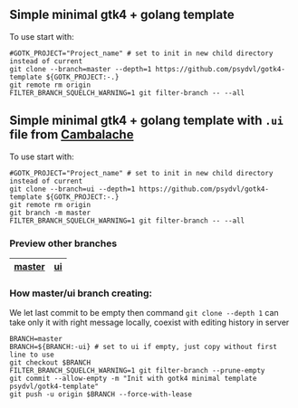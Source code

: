 ## Simple minimal gtk4 + golang template

To use start with:

``` shell
#GOTK_PROJECT="Project_name" # set to init in new child directory instead of current
git clone --branch=master --depth=1 https://github.com/psydvl/gotk4-template ${GOTK_PROJECT:-.}
git remote rm origin
FILTER_BRANCH_SQUELCH_WARNING=1 git filter-branch -- --all
```

## Simple minimal gtk4 + golang template with `.ui` file from [Cambalache](https://flathub.org/apps/details/ar.xjuan.Cambalache)

To use start with:

``` shell
#GOTK_PROJECT="Project_name" # set to init in new child directory instead of current
git clone --branch=ui --depth=1 https://github.com/psydvl/gotk4-template ${GOTK_PROJECT:-.}
git remote rm origin
git branch -m master
FILTER_BRANCH_SQUELCH_WARNING=1 git filter-branch -- --all
```

### Preview other branches

| [master](../../tree/master) | [ui](../../tree/master) |
| --- | --- |

### How master/ui branch creating:

We let last commit to be empty then command `git clone --depth 1` can take only it with right message locally, coexist with editing history in server

``` shell
BRANCH=master
BRANCH=${BRANCH:-ui} # set to ui if empty, just copy without first line to use
git checkout $BRANCH 
FILTER_BRANCH_SQUELCH_WARNING=1 git filter-branch --prune-empty
git commit --allow-empty -m "Init with gotk4 minimal template psydvl/gotk4-template"
git push -u origin $BRANCH --force-with-lease
```